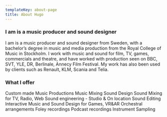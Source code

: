 ```yaml
---
templateKey: about-page
title: About Hugo
---
```

### I am is a music producer and sound designer

I am is a music producer and sound designer from Sweden, with a bachelor’s degree in music and media production from the Royal College of Music in Stockholm. I work with music and sound for film, TV, games, commercials and theatre, and have worked with production seen on BBC, SVT, YLE, DR, Berlinale, Annecy Film Festival.
My work has also been used by clients such as Renault, KLM, Scania and Telia.

### What I offer

Custom made Music Productions
Music Mixing
Sound Design
Sound Mixing for TV, Radio, Web
Sound engineering - Studio & On location Sound Editing
Interactive Music and Sound Design for Games, VR&AR Orchestral arrangements
Foley recordings
Podcast recordings
Instrument Sampling
